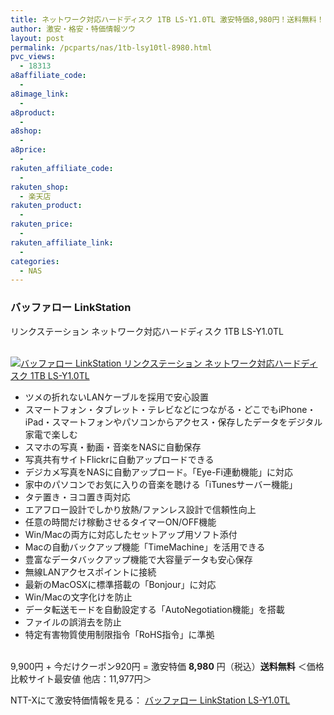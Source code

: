 ```yaml
---
title: ネットワーク対応ハードディスク 1TB LS-Y1.0TL 激安特価8,980円！送料無料！
author: 激安・格安・特価情報ツウ
layout: post
permalink: /pcparts/nas/1tb-lsy10tl-8980.html
pvc_views:
  - 18313
a8affiliate_code:
  -
a8image_link:
  -
a8product:
  -
a8shop:
  -
a8price:
  -
rakuten_affiliate_code:
  -
rakuten_shop:
  - 楽天店
rakuten_product:
  -
rakuten_price:
  -
rakuten_affiliate_link:
  -
categories:
  - NAS
---
```

### バッファロー LinkStation
リンクステーション ネットワーク対応ハードディスク 1TB LS-Y1.0TL

<div class="img-bg2 img_L">
  <a href="//px.a8.net/svt/ejp?a8mat=ZYP6S+8IMA3E+S1Q+BWGDT&#038;a8ejpredirect=//nttxstore.jp/_II_ME14409461" target="_blank"><br /> <img border="0" alt="バッファロー LinkStation リンクステーション ネットワーク対応ハードディスク 1TB LS-Y1.0TL" src="//i2.wp.com/image.nttxstore.jp/l2_images/M/ME/ME14409461.jpg?w=120" data-recalc-dims="1" /></a>
</div>

<!--more-->

  * ツメの折れないLANケーブルを採用で安心設置
  * スマートフォン・タブレット・テレビなどにつながる・どこでもiPhone・iPad・スマートフォンやパソコンからアクセス・保存したデータをデジタル家電で楽しむ
  * スマホの写真・動画・音楽をNASに自動保存
  * 写真共有サイトFlickrに自動アップロードできる
  * デジカメ写真をNASに自動アップロード。「Eye-Fi連動機能」に対応
  * 家中のパソコンでお気に入りの音楽を聴ける「iTunesサーバー機能」
  * タテ置き・ヨコ置き両対応
  * エアフロー設計でしかり放熱/ファンレス設計で信頼性向上
  * 任意の時間だけ稼動させるタイマーON/OFF機能
  * Win/Macの両方に対応したセットアップ用ソフト添付
  * Macの自動バックアップ機能「TimeMachine」を活用できる
  * 豊富なデータバックアップ機能で大容量データも安心保存
  * 無線LANアクセスポイントに接続
  * 最新のMacOSXに標準搭載の「Bonjour」に対応
  * Win/Macの文字化けを防止
  * データ転送モードを自動設定する「AutoNegotiation機能」を搭載
  * ファイルの誤消去を防止
  * 特定有害物質使用制限指令「RoHS指令」に準拠

<br clear="all" />9,900円 + 今だけクーポン920円 = 激安特価 <span class="tokka-price"><strong>8,980</strong></span> 円（税込）**送料無料**
＜価格比較サイト最安値 他店：11,977円＞

NTT-Xにて激安特価情報を見る： <span class="fs150p"><a href="//px.a8.net/svt/ejp?a8mat=ZYP6S+8IMA3E+S1Q+BWGDT&#038;a8ejpredirect=//nttxstore.jp/_II_ME14409461" target="_blank">バッファロー LinkStation LS-Y1.0TL</a></span>